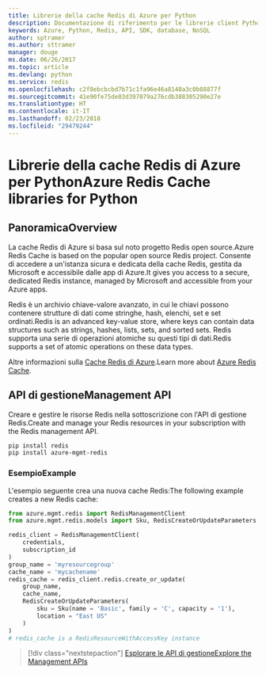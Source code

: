 ```yaml
---
title: Librerie della cache Redis di Azure per Python
description: Documentazione di riferimento per le librerie client Python per la cache Redis
keywords: Azure, Python, Redis, API, SDK, database, NoSQL
author: sptramer
ms.author: sttramer
manager: douge
ms.date: 06/26/2017
ms.topic: article
ms.devlang: python
ms.service: redis
ms.openlocfilehash: c2f8ebcbcbd7b71c1fa96e46a8148a3c0b88877f
ms.sourcegitcommit: 41e90fe75de03d397079a276cdb388305290e27e
ms.translationtype: HT
ms.contentlocale: it-IT
ms.lasthandoff: 02/23/2018
ms.locfileid: "29479244"
---
```

# <a name="azure-redis-cache-libraries-for-python"></a><span data-ttu-id="7fc7c-104">Librerie della cache Redis di Azure per Python</span><span class="sxs-lookup"><span data-stu-id="7fc7c-104">Azure Redis Cache libraries for Python</span></span>

## <a name="overview"></a><span data-ttu-id="7fc7c-105">Panoramica</span><span class="sxs-lookup"><span data-stu-id="7fc7c-105">Overview</span></span>

<span data-ttu-id="7fc7c-106">La cache Redis di Azure si basa sul noto progetto Redis open source.</span><span class="sxs-lookup"><span data-stu-id="7fc7c-106">Azure Redis Cache is based on the popular open source Redis project.</span></span> <span data-ttu-id="7fc7c-107">Consente di accedere a un'istanza sicura e dedicata della cache Redis, gestita da Microsoft e accessibile dalle app di Azure.</span><span class="sxs-lookup"><span data-stu-id="7fc7c-107">It gives you access to a secure, dedicated Redis instance, managed by Microsoft and accessible from your Azure apps.</span></span>

<span data-ttu-id="7fc7c-108">Redis è un archivio chiave-valore avanzato, in cui le chiavi possono contenere strutture di dati come stringhe, hash, elenchi, set e set ordinati.</span><span class="sxs-lookup"><span data-stu-id="7fc7c-108">Redis is an advanced key-value store, where keys can contain data structures such as strings, hashes, lists, sets, and sorted sets.</span></span> <span data-ttu-id="7fc7c-109">Redis supporta una serie di operazioni atomiche su questi tipi di dati.</span><span class="sxs-lookup"><span data-stu-id="7fc7c-109">Redis supports a set of atomic operations on these data types.</span></span>

<span data-ttu-id="7fc7c-110">Altre informazioni sulla [Cache Redis di Azure](https://docs.microsoft.com/azure/redis-cache/).</span><span class="sxs-lookup"><span data-stu-id="7fc7c-110">Learn more about [Azure Redis Cache](https://docs.microsoft.com/azure/redis-cache/).</span></span>

## <a name="management-api"></a><span data-ttu-id="7fc7c-111">API di gestione</span><span class="sxs-lookup"><span data-stu-id="7fc7c-111">Management API</span></span>

<span data-ttu-id="7fc7c-112">Creare e gestire le risorse Redis nella sottoscrizione con l'API di gestione Redis.</span><span class="sxs-lookup"><span data-stu-id="7fc7c-112">Create and manage your Redis resources in your subscription with the Redis management API.</span></span>

```bash
pip install redis
pip install azure-mgmt-redis
```

### <a name="example"></a><span data-ttu-id="7fc7c-113">Esempio</span><span class="sxs-lookup"><span data-stu-id="7fc7c-113">Example</span></span>

<span data-ttu-id="7fc7c-114">L'esempio seguente crea una nuova cache Redis:</span><span class="sxs-lookup"><span data-stu-id="7fc7c-114">The following example creates a new Redis cache:</span></span>

```python
from azure.mgmt.redis import RedisManagementClient
from azure.mgmt.redis.models import Sku, RedisCreateOrUpdateParameters

redis_client = RedisManagementClient(
    credentials,
    subscription_id
)
group_name = 'myresourcegroup'
cache_name = 'mycachename'
redis_cache = redis_client.redis.create_or_update(
    group_name,
    cache_name,
    RedisCreateOrUpdateParameters(
        sku = Sku(name = 'Basic', family = 'C', capacity = '1'),
        location = "East US"
    )
)
# redis_cache is a RedisResourceWithAccessKey instance
```

> [!div class="nextstepaction"]
> [<span data-ttu-id="7fc7c-115">Esplorare le API di gestione</span><span class="sxs-lookup"><span data-stu-id="7fc7c-115">Explore the Management APIs</span></span>](/python/api/overview/azure/redis/management)

